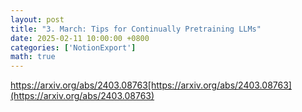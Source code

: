 ```yaml
---
layout: post
title: "3. March: Tips for Continually Pretraining LLMs"
date: 2025-02-11 10:00:00 +0800
categories: ['NotionExport']
math: true
---
```


https://arxiv.org/abs/2403.08763[https://arxiv.org/abs/2403.08763](https://arxiv.org/abs/2403.08763)
